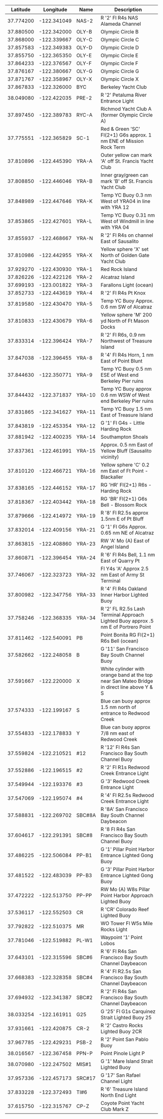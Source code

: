 | Latitude  | Longitude   | Name   | Description                                                                                 |
| --------- | ----------- | ------ | ------------------------------------------------------------------------------------------- |
| 37.774200 | -122.341049 | NAS-2  | R '2' Fl R4s NAS Alameda Channel                                                            |
| 37.880500 | -122.342000 | OLY-B  | Olympic Circle B                                                                            |
| 37.868000 | -122.339667 | OLY-C  | Olympic Circle C                                                                            |
| 37.857583 | -122.349383 | OLY-D  | Olympic Circle D                                                                            |
| 37.855750 | -122.365350 | OLY-E  | Olympic Circle E                                                                            |
| 37.864233 | -122.376567 | OLY-F  | Olympic Circle F                                                                            |
| 37.876167 | -122.380667 | OLY-G  | Olympic Circle G                                                                            |
| 37.871767 | -122.358967 | OLY-X  | Olympic Circle X                                                                            |
| 37.867833 | -122.326000 | BYC    | Berkeley Yacht Club                                                                         |
| 38.049080 | -122.422035 | PRE-2  | R '2' Petaluma River Entrance Light                                                         |
| 37.897450 | -122.389783 | RYC-A  | Richmod Yacht Club A (former Olympic Circle A)                                              |
| 37.775551 | -122.365829 | SC-1   | Red & Green 'SC' Fl(2+1) G6s approx. 1 nm ENE of Mission Rock Term                          |
| 37.810896 | -122.445390 | YRA-A  | Outer yellow can mark 'A' off St. Francis Yacht Club                                        |
| 37.808850 | -122.446046 | YRA-B  | Inner gray/green can mark 'B' off St. Francis Yacht Club                                    |
| 37.848989 | -122.447646 | YRA-K  | Temp YC Buoy 0.3 nm West of YRA04 in line with YRA 12                                       |
| 37.853865 | -122.427601 | YRA-L  | Temp YC Buoy 0.31 nm West of Windmill in line with YRA 04                                   |
| 37.855937 | -122.468667 | YRA-N  | R '2' Fl R4s on channel East of Sausalito                                                   |
| 37.810986 | -122.442955 | YRA-X  | Yellow sphere 'X' set North of Golden Gate Yacht Club                                       |
| 37.929270 | -122.430930 | YRA-1  | Red Rock Island                                                                             |
| 37.826226 | -122.422126 | YRA-2  | Alcatraz Island                                                                             |
| 37.699193 | -123.001822 | YRA-3  | Farallons Light (ocean)                                                                     |
| 37.852733 | -122.443619 | YRA-4  | R '2' Fl R4s Pt Knox                                                                        |
| 37.819580 | -122.430470 | YRA-5  | Temp YC Buoy Approx. 0.6 nm SW of Alcatraz                                                  |
| 37.810833 | -122.430679 | YRA-6  | Yellow sphere 'M' 200 yd North of Ft Mason Docks                                            |
| 37.833314 | -122.396424 | YRA-7  | R '2' Fl R6s, 0.9 nm Northwest of Treasure Island                                           |
| 37.847038 | -122.396455 | YRA-8  | R '4' Fl R4s Horn, 1 nm East of Point Blunt                                                 |
| 37.844630 | -122.350771 | YRA-9  | Temp YC Buoy 0.5 nm ESE of West end Berkeley Pier ruins                                     |
| 37.844432 | -122.371837 | YRA-10 | Temp YC Buoy approx 0.6 nm WSW of West end Berkeley Pier ruins                              |
| 37.831865 | -122.341627 | YRA-11 | Temp YC Buoy 1.5 nm East of Treasure Island                                                 |
| 37.843819 | -122.453354 | YRA-12 | G '1' Fl G4s - Little Harding Rock                                                          |
| 37.881942 | -122.400235 | YRA-14 | Southampton Shoals                                                                          |
| 37.837361 | -122.461991 | YRA-15 | Approx. 0.5 nm East of Yellow Bluff (Sausalito vicinity)                                    |
| 37.810120 | -122.466721 | YRA-16 | Yellow sphere 'C' 0.2 nm East of Ft Point - Blackaller                                      |
| 37.838165 | -122.446152 | YRA-17 | RG 'HR' Fl(2+1) R6s - Harding Rock                                                          |
| 37.818367 | -122.403442 | YRA-18 | RG 'BR' Fl(2+1) G6s Bell - Blossom Rock                                                     |
| 37.879666 | -122.414972 | YRA-19 | R '8' Fl R2.5s approx 1.5nm E of Pt Bluff                                                   |
| 37.832014 | -122.409156 | YRA-21 | G '1' Fl G6s Approx. 0.65 nm NE of Alcatraz                                                 |
| 37.863815 | -122.408860 | YRA-23 | RW 'A' Mo (A) East of Angel Island                                                          |
| 37.860871 | -122.396454 | YRA-24 | R '6' Fl R4s Bell, 1.1 nm East of Quarry Pt                                                 |
| 37.746067 | -122.323723 | YRA-32 | Fl Y4s 'A' Approx 2.5 nm East of Army St Terminal                                           |
| 37.800982 | -122.347756 | YRA-33 | R '4' Fl R4s Oakland Inner Harbor Lighted Buoy                                              |
| 37.758246 | -122.368335 | YRA-34 | R '2' FL R2.5s Lash Terminal Approach Lighted Buoy approx .5 nm E of Portrero Point         |
| 37.811462 | -122.540091 | PB     | Point Bonita RG Fl(2+1) R6s Bell (ocean)                                                    |
| 37.582662 | -122.248058 | B      | G '11' San Francisco Bay South Channel Buoy                                                 |
| 37.591667 | -122.220000 | X      | White cylinder with orange band at the top near San Mateo Bridge in direct line above Y & S |
| 37.574333 | -122.199167 | S      | Blue can buoy approx 1.5 nm north of entrance to Redwood Creek                              |
| 37.554833 | -122.178833 | Y      | Blue can buoy approx 7/8 nm east of Redwood Creek                                           |
| 37.559824 | -122.210521 | #12    | R '12' Fl R4s San Francisco Bay South Channel Buoy                                          |
| 37.552886 | -122.196515 | #2     | R '2' Fl R1s Redwood Creek Entrance Light                                                   |
| 37.549944 | -122.193376 | #3     | G '3' Redwood Creek Entrance Light                                                          |
| 37.547069 | -122.195074 | #4     | R '4' Fl R2.5s Redwood Creek Entrance Light                                                 |
| 37.588831 | -122.269702 | SBC#8A | R '8A' San Francisco Bay South Channel Daybeacon                                            |
| 37.604617 | -122.291391 | SBC#8  | R '8 Fl R4s San Francisco Bay South Channel Buoy                                            |
| 37.486225 | -122.506084 | PP-B1  | G '1' Pillar Point Harbor Entrance Lighted Gong Buoy                                        |
| 37.481522 | -122.483039 | PP-B3  | G '3' Pillar Point Harbor Entrance Lighted Gong Buoy                                        |
| 37.472222 | -122.513750 | PP-PP  | RW Mo (A) W8s Pillar Point Harbor Approach Lighted Buoy                                     |
| 37.536117 | -122.552503 | CR     | R 'CR' Colorado Reef Lighted Buoy                                                           |
| 37.792822 | -122.510375 | MR     | WO Tower Fl W5s Mile Rocks Light                                                            |
| 37.781046 | -122.519882 | PL-W1  | Waypoint '1' Point Lobos                                                                    |
| 37.643101 | -122.315596 | SBC#6  | R '6' Fl R4s San Francisco Bay South Channel Daybeacon                                      |
| 37.668383 | -122.328358 | SBC#4  | R '4' Fl R2.5s San Francisco Bay South Channel Daybeacon                                    |
| 37.694932 | -122.341387 | SBC#2  | R '2' Fl R4s San Francisco Bay South Channel Daybeacon                                      |
| 38.033254 | -122.161911 | G25    | G '25' Fl G1s Carquinez Strait Lighted Buoy 25                                              |
| 37.931661 | -122.420875 | CR-2   | R '2' Castro Rocks Lighted Buoy 2CR                                                         |
| 37.967785 | -122.429231 | PSB-2  | R '2' Point San Pablo Buoy                                                                  |
| 38.016567 | -122.367458 | PPN-P  | Point Pinole Light P                                                                        |
| 38.070980 | -122.247502 | MIS#1  | G '1' Mare Island Strait Lighted Buoy                                                       |
| 37.957336 | -122.457173 | SRC#17 | G '17' San Rafael Channel Light                                                             |
| 37.833228 | -122.372493 | TI#6   | R '6' Treasure Island North End Light                                                       |
| 37.615750 | -122.315767 | CP-Z   | Coyote Point Yacht Club Mark Z                                                              |
